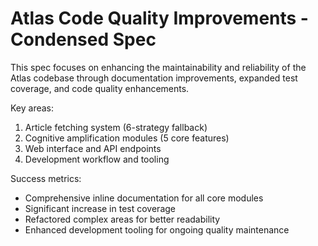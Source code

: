 # Atlas Code Quality Improvements - Condensed Spec

This spec focuses on enhancing the maintainability and reliability of the Atlas codebase through documentation improvements, expanded test coverage, and code quality enhancements.

Key areas:
1. Article fetching system (6-strategy fallback)
2. Cognitive amplification modules (5 core features)
3. Web interface and API endpoints
4. Development workflow and tooling

Success metrics:
- Comprehensive inline documentation for all core modules
- Significant increase in test coverage
- Refactored complex areas for better readability
- Enhanced development tooling for ongoing quality maintenance